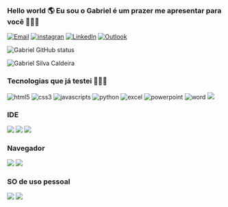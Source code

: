 ### Hello world 🌎 Eu sou o Gabriel é um prazer me apresentar para você 🙋🏽‍♂️

[![Email](https://img.shields.io/badge/Gmail-D14836?style=for-the-badge&logo=gmail&logoColor=white)](https://)
[![instagran](https://img.shields.io/badge/Instagram-E4405F?style=for-the-badge&logo=instagram&logoColor=white)](https://instagram.com/gabrielsilvacaldeira)
[![LinkedIn](https://img.shields.io/badge/LinkedIn-0077B5?style=for-the-badge&logo=linkedin&logoColor=white)](https://www.linkedin.com/in/gabriel-silva-caldeira/)
[![Outlook](https://img.shields.io/badge/Microsoft_Outlook-0078D4?style=for-the-badge&logo=microsoft-outlook&logoColor=white)]()

![Gabriel GitHub status](https://github-readme-stats.vercel.app/api?username=gabrielsilvacaldeira&show_icons=true&theme=blue-green)

![Gabriel Silva Caldeira](https://github-readme-stats.vercel.app/api/top-langs/?username=gabrielsilvacaldeira&theme=blue-green)

### Tecnologias que já testei 👨🏽‍💻

![html5](https://img.shields.io/badge/HTML5-E34F26?style=for-the-badge&logo=html5&logoColor=white)
![css3](https://img.shields.io/badge/CSS3-1572B6?style=for-the-badge&logo=css3&logoColor=white)
![javascripts](https://img.shields.io/badge/JavaScript-F7DF1E?style=for-the-badge&logo=javascript&logoColor=black)
![python](https://img.shields.io/badge/Python-14354C?style=for-the-badge&logo=python&logoColor=white)
![excel](https://img.shields.io/badge/Microsoft_Excel-217346?style=for-the-badge&logo=microsoft-excel&logoColor=white)
![powerpoint](https://img.shields.io/badge/Microsoft_PowerPoint-B7472A?style=for-the-badge&logo=microsoft-powerpoint&logoColor=white)
![word](https://img.shields.io/badge/Microsoft_Word-2B579A?style=for-the-badge&logo=microsoft-word&logoColor=white)
![](https://img.shields.io/badge/GIT-E44C30?style=for-the-badge&logo=git&logoColor=white)

### IDE
![](https://img.shields.io/badge/Colab-F9AB00?style=for-the-badge&logo=googlecolab&color=525252)
![](https://img.shields.io/badge/PyCharm-000000.svg?&style=for-the-badge&logo=PyCharm&logoColor=white)
![](https://img.shields.io/badge/Visual_Studio_Code-0078D4?style=for-the-badge&logo=visual%20studio%20code&logoColor=white)

### Navegador
![](https://img.shields.io/badge/Microsoft_Edge-0078D7?style=for-the-badge&logo=Microsoft-edge&logoColor=white)
![](https://img.shields.io/badge/Google_chrome-4285F4?style=for-the-badge&logo=Google-chrome&logoColor=white)

### SO de uso pessoal 
![](https://img.shields.io/badge/Windows-0078D6?style=for-the-badge&logo=windows&logoColor=white)
![](https://img.shields.io/badge/Android-3DDC84?style=for-the-badge&logo=android&logoColor=white)
